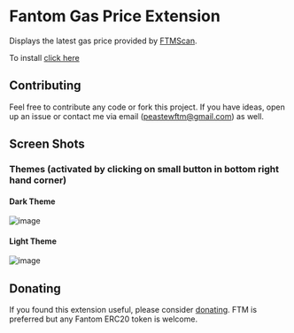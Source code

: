 # Fantom Gas Price Extension
Displays the latest gas price provided by [FTMScan](https://ftmscan.com/).

To install [click here](https://chrome.google.com/webstore/detail/fantom-gas-price-extensio/ejgbnkkomdnnhlegcmpjchhbmdekgbdm)

## Contributing
Feel free to contribute any code or fork this project. If you have ideas, open up an issue or contact me via email (peastewftm@gmail.com) as well.

## Screen Shots

### Themes (activated by clicking on small button in bottom right hand corner)
#### Dark Theme 
![image](https://user-images.githubusercontent.com/34198053/153711080-3d684abd-f585-45d0-b08b-fb863e65b4e6.png)
#### Light Theme
![image](https://user-images.githubusercontent.com/34198053/153711114-dfebcfe8-9782-4cfa-80d2-5e0b21582dbb.png)

## Donating
If you found this extension useful, please consider [donating](https://ftmscan.com/address/0xa6746bE5B7D4b697eD57C857a28D9871125E8234). FTM is preferred but any Fantom ERC20 token is welcome.

